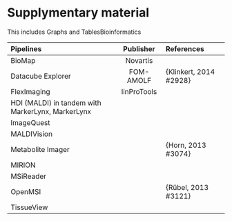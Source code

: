 # Supplymentary material
This includes Graphs and TablesBioinformatics 

Pipelines|Publisher|References
:--- | :---: | :---
BioMap | Novartis | 
Datacube Explorer | FOM-AMOLF | {Klinkert, 2014 #2928}
FlexImaging | linProTools | |
HDI (MALDI) in tandem with MarkerLynx, MarkerLynx || 
ImageQuest || 
MALDIVision | | 
Metabolite Imager | | {Horn, 2013 #3074}
MIRION ||
MSiReader ||
OpenMSI || {Rübel, 2013 #3121}
TissueView | |
